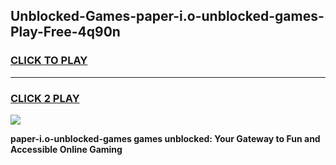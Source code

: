 
## Unblocked-Games-paper-i.o-unblocked-games-Play-Free-4q90n
<h3>
<a href="https://premium76.site?title=paper-i.o-unblocked-games&ref=17A">CLICK TO PLAY</a></h3>
<hr>

<h3>
<a href="https://premium76.site?title=paper-i.o-unblocked-games&ref=17A">CLICK 2 PLAY</a>
  
</h3>

<a href="https://premium76.site?title=paper-i.o-unblocked-games&ref=17A"><img src="https://clearcache.store/games.png"></a>


**paper-i.o-unblocked-games games unblocked: Your Gateway to Fun and Accessible Online Gaming**
